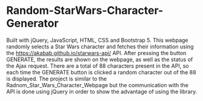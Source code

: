 # Random-StarWars-Character-Generator
Built with jQuery, JavaScript, HTML, CSS and Bootstrap 5. This webpage randomly selects a Star Wars character and fetches their information using the https://akabab.github.io/starwars-api/ API. After pressing the button GENERATE, the results are shown on the webpage, as well as the status of the Ajax request. There are a total of 88 characters present in the API, so each time the GENERATE button is clicked a random character out of the 88 is displayed.
The project is similar to the Radnom_Star_Wars_Character_Webpage but the communication with the API is done using jQuery in order to show the advantage of using the library.
